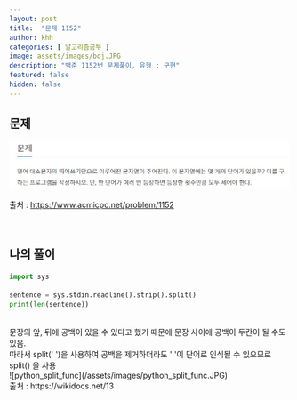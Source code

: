 ```yaml
---
layout: post
title:  "문제 1152"
author: khh
categories: [ 알고리즘공부 ]
image: assets/images/boj.JPG
description: "백준 1152번 문제풀이, 유형 : 구현"
featured: false
hidden: false
---
```

## 문제 <br>
![boj1152](/assets/images/boj1152.JPG) <br><br>
출처 : https://www.acmicpc.net/problem/1152 <br><br><br>
## 나의 풀이 <br>
```python
import sys

sentence = sys.stdin.readline().strip().split()
print(len(sentence))
```
<br>
문장의 앞, 뒤에 공백이 있을 수 있다고 했기 때문에 문장 사이에 공백이 두칸이 될 수도 있음. <br>따라서 split(' ')을 사용하여 공백을 제거하더라도 ' '이 단어로 인식될 수 있으므로 split() 을 사용<br>
![python_split_func](/assets/images/python_split_func.JPG) <br>
출처 : https://wikidocs.net/13
<br><br>

